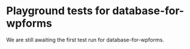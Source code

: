 # Playground tests for database-for-wpforms
We are still awaiting the first test run for database-for-wpforms.

